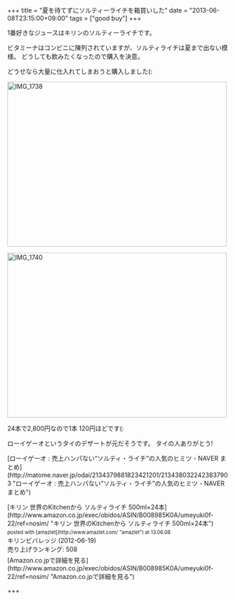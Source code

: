 +++
title =  "夏を待てずにソルティーライチを箱買いした"
date =  "2013-06-08T23:15:00+09:00"
tags = ["good buy"]
+++
<p>1番好きなジュースはキリンのソルティーライチです。</p>

<p>ビタミーナはコンビニに陳列されていますが、ソルティライチは夏まで出ない模様。
どうしても飲みたくなったので購入を決意。</p>

<p>どうせなら大量に仕入れてしまおうと購入しました(:</p>

<p><a href="http://www.flickr.com/photos/68742489@N02/8985974325/" title="IMG_1738 by umeyuki1326, on Flickr"><img src="http://farm3.staticflickr.com/2888/8985974325_03c1bbdf00.jpg" width="500" height="375" alt="IMG_1738"></a></p>

<p><a href="http://www.flickr.com/photos/68742489@N02/8985973911/" title="IMG_1740 by umeyuki1326, on Flickr"><img src="http://farm9.staticflickr.com/8393/8985973911_7979896ff7.jpg" width="500" height="375" alt="IMG_1740"></a></p>

<p>24本で2,800円なので1本 120円ほどです(:</p>

<p>ローイゲーオというタイのデザートが元だそうです。
タイの人ありがとう!</p>

<p>[ローイゲーオ : 売上ハンパない“ソルティ・ライチ”の人気のヒミツ - NAVER まとめ](http://matome.naver.jp/odai/2134379881823421201/2134380322423837903 "ローイゲーオ : 売上ハンパない“ソルティ・ライチ”の人気のヒミツ - NAVER まとめ")</p>

<div class="amazlet-box" style="margin-bottom:0px;"><div class="amazlet-image" style="float:left;margin:0px 12px 1px 0px;">[キリン 世界のKitchenから ソルティライチ 500ml×24本](http://www.amazon.co.jp/exec/obidos/ASIN/B008985K0A/umeyuki0f-22/ref=nosim/ "キリン 世界のKitchenから ソルティライチ 500ml×24本")<div class="amazlet-powered-date" style="font-size:80%;margin-top:5px;line-height:120%">posted with [amazlet](http://www.amazlet.com/ "amazlet") at 13.06.08</div></div><div class="amazlet-detail">キリンビバレッジ (2012-06-19)<br />売り上げランキング: 508<br /></div><div class="amazlet-sub-info" style="float: left;"><div class="amazlet-link" style="margin-top: 5px">[Amazon.co.jpで詳細を見る](http://www.amazon.co.jp/exec/obidos/ASIN/B008985K0A/umeyuki0f-22/ref=nosim/ "Amazon.co.jpで詳細を見る")</div></div></div><div class="amazlet-footer" style="clear: left"></div></div>

+++
